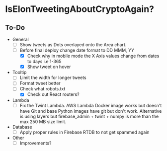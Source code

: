 # IsElonTweetingAboutCryptoAgain?
## To-Do
* General
    - [ ] Show tweets as Dots overlayed onto the Area chart.
    - [ ] Before final deploy change date format to DD MMM, YY
        - [x] Check why in mobile mode the X Axis values change from dates to days i.e 1-365
        - [x] Show tweet on hover
* Tooltip
    - [ ] Limit the width for longer tweets
    - [ ] Format tweet better
    - [ ] Check what robots.txt
        - [x] Check out React routers?
* Lambda
    - [ ] Fix the Twint Lambda. AWS Lambda Docker image works but doesn't have Git and base Python images have git but don't work. Alternative is using layers but firebase_admin + twint + numpy is more than the max 250 MB size limit.
* Database
    - [ ] Apply proper rules in Firebase RTDB to not get spammed again
* Other
    - [ ] Improvements?